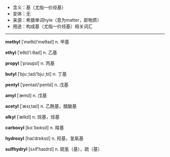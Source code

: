 
- <span class="definition">含义：基（尤指一价烃基）</span>
- <span class="definition">变体：无</span>
- <span class="definition">来源：希腊单词hyle（意为matter，即物质）</span>
- <span class="definition">用途：构成基（尤指一价烃基）相关词汇</span>

---

<span class="vocabulary">**methyl**</span> [ˈmeθɪl/ˈmeθaɪl] n. 甲基

<span class="vocabulary">**ethyl**</span> [ˈeθɪl/ˈiːθaɪl] n. 乙基

<span class="vocabulary">**propyl**</span> [ˈprəʊpɪl] n. 丙基

<span class="vocabulary">**butyl**</span> [ˈbjuːˌtaɪl/ˈbjuːˌtɪl] n. 丁基

<span class="vocabulary">**pentyl**</span> [ˈpentaɪl/ˈpentɪl] n. 戊基

<span class="vocabulary">**amyl**</span> [ˈæmɪl] n. 戊基

<span class="vocabulary">**acetyl**</span> [ˈæsɪˌtaɪl] n. 乙酰基，醋酸基

<span class="vocabulary">**alkyl**</span> [ˈælkɪl] n. 烷基，烃基

<span class="vocabulary">**carboxyl**</span> [kɑːˈbɒksɪl] n. 羧基

<span class="vocabulary">**hydroxyl**</span> [haɪˈdrɒksɪl] n. 羟基，氢氧基

<span class="vocabulary">**sulfhydryl**</span> [sʌlfˈhaɪdrɪl] n. 硫氢（基），疏（基）



